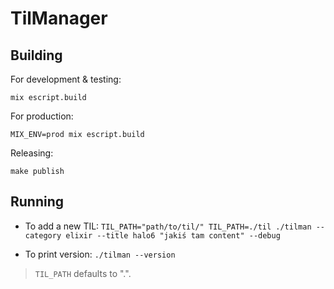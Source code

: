 # TilManager

## Building

For development & testing:

```shell
mix escript.build 
```

For production:

```shell
MIX_ENV=prod mix escript.build 
```

Releasing:

```shell
make publish
```

## Running

* To add a new TIL:
  `TIL_PATH="path/to/til/" TIL_PATH=./til ./tilman --category elixir --title halo6 "jakiś tam content" --debug`

* To print version:
  `./tilman --version`

> `TIL_PATH` defaults to ".".